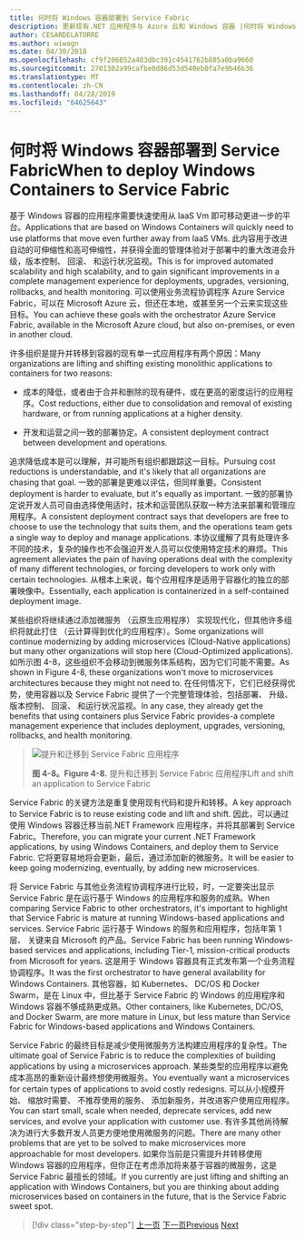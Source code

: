 ```yaml
---
title: 何时将 Windows 容器部署到 Service Fabric
description: 更新现有.NET 应用程序与 Azure 云和 Windows 容器 |何时将 Windows 容器部署到 Service Fabric
author: CESARDELATORRE
ms.author: wiwagn
ms.date: 04/30/2018
ms.openlocfilehash: cf9f206852a483dbc391c4541762b885a0ba9660
ms.sourcegitcommit: 2701302a99cafbe0d86d53d540eb0fa7e9b46b36
ms.translationtype: MT
ms.contentlocale: zh-CN
ms.lasthandoff: 04/28/2019
ms.locfileid: "64625643"
---
```

# <a name="when-to-deploy-windows-containers-to-service-fabric"></a><span data-ttu-id="365c5-103">何时将 Windows 容器部署到 Service Fabric</span><span class="sxs-lookup"><span data-stu-id="365c5-103">When to deploy Windows Containers to Service Fabric</span></span>

<span data-ttu-id="365c5-104">基于 Windows 容器的应用程序需要快速使用从 IaaS Vm 即可移动更进一步的平台。</span><span class="sxs-lookup"><span data-stu-id="365c5-104">Applications that are based on Windows Containers will quickly need to use platforms that move even further away from IaaS VMs.</span></span> <span data-ttu-id="365c5-105">此内容用于改进自动的可伸缩性和高可伸缩性，并获得全面的管理体验对于部署中的重大改进会升级，版本控制、 回滚、 和运行状况监视。</span><span class="sxs-lookup"><span data-stu-id="365c5-105">This is for improved automated scalability and high scalability, and to gain significant improvements in a complete management experience for deployments, upgrades, versioning, rollbacks, and health monitoring.</span></span> <span data-ttu-id="365c5-106">可以使用业务流程协调程序 Azure Service Fabric，可以在 Microsoft Azure 云，但还在本地，或甚至另一个云来实现这些目标。</span><span class="sxs-lookup"><span data-stu-id="365c5-106">You can achieve these goals with the orchestrator Azure Service Fabric, available in the Microsoft Azure cloud, but also on-premises, or even in another cloud.</span></span>

<span data-ttu-id="365c5-107">许多组织是提升并转移到容器的现有单一式应用程序有两个原因：</span><span class="sxs-lookup"><span data-stu-id="365c5-107">Many organizations are lifting and shifting existing monolithic applications to containers for two reasons:</span></span>

- <span data-ttu-id="365c5-108">成本的降低，或者由于合并和删除的现有硬件，或在更高的密度运行的应用程序。</span><span class="sxs-lookup"><span data-stu-id="365c5-108">Cost reductions, either due to consolidation and removal of existing hardware, or from running applications at a higher density.</span></span>

- <span data-ttu-id="365c5-109">开发和运营之间一致的部署协定。</span><span class="sxs-lookup"><span data-stu-id="365c5-109">A consistent deployment contract between development and operations.</span></span>

<span data-ttu-id="365c5-110">追求降低成本是可以理解，并可能所有组织都跟踪这一目标。</span><span class="sxs-lookup"><span data-stu-id="365c5-110">Pursuing cost reductions is understandable, and it's likely that all organizations are chasing that goal.</span></span> <span data-ttu-id="365c5-111">一致的部署是更难以评估，但同样重要。</span><span class="sxs-lookup"><span data-stu-id="365c5-111">Consistent deployment is harder to evaluate, but it's equally as important.</span></span> <span data-ttu-id="365c5-112">一致的部署协定说开发人员可自由选择使用适时，技术和运营团队获取一种方法来部署和管理应用程序。</span><span class="sxs-lookup"><span data-stu-id="365c5-112">A consistent deployment contract says that developers are free to choose to use the technology that suits them, and the operations team gets a single way to deploy and manage applications.</span></span> <span data-ttu-id="365c5-113">本协议缓解了具有处理许多不同的技术，复杂的操作也不会强迫开发人员可以仅使用特定技术的麻烦。</span><span class="sxs-lookup"><span data-stu-id="365c5-113">This agreement alleviates the pain of having operations deal with the complexity of many different technologies, or forcing developers to work only with certain technologies.</span></span> <span data-ttu-id="365c5-114">从根本上来说，每个应用程序是适用于容器化的独立的部署映像中。</span><span class="sxs-lookup"><span data-stu-id="365c5-114">Essentially, each application is containerized in a self-contained deployment image.</span></span>

<span data-ttu-id="365c5-115">某些组织将继续通过添加微服务 （云原生应用程序） 实现现代化，但其他许多组织将就此打住 （云计算得到优化的应用程序）。</span><span class="sxs-lookup"><span data-stu-id="365c5-115">Some organizations will continue modernizing by adding microservices (Cloud-Native applications) but many other organizations will stop here (Cloud-Optimized applications).</span></span> <span data-ttu-id="365c5-116">如所示图 4-8，这些组织不会移动到微服务体系结构，因为它们可能不需要。</span><span class="sxs-lookup"><span data-stu-id="365c5-116">As shown in Figure 4-8, these organizations won't move to microservices architectures because they might not need to.</span></span> <span data-ttu-id="365c5-117">在任何情况下，它们已经获得优势，使用容器以及 Service Fabric 提供了一个完整管理体验，包括部署、 升级、 版本控制、 回滚、 和运行状况监视。</span><span class="sxs-lookup"><span data-stu-id="365c5-117">In any case, they already get the benefits that using containers plus Service Fabric provides-a complete management experience that includes deployment, upgrades, versioning, rollbacks, and health monitoring.</span></span>

> ![提升和迁移到 Service Fabric 应用程序](./media/image8.png)
>
> <span data-ttu-id="365c5-119">**图 4-8。**</span><span class="sxs-lookup"><span data-stu-id="365c5-119">**Figure 4-8.**</span></span> <span data-ttu-id="365c5-120">提升和迁移到 Service Fabric 应用程序</span><span class="sxs-lookup"><span data-stu-id="365c5-120">Lift and shift an application to Service Fabric</span></span>

<span data-ttu-id="365c5-121">Service Fabric 的关键方法是重复使用现有代码和提升和转移。</span><span class="sxs-lookup"><span data-stu-id="365c5-121">A key approach to Service Fabric is to reuse existing code and lift and shift.</span></span> <span data-ttu-id="365c5-122">因此，可以通过使用 Windows 容器迁移当前.NET Framework 应用程序，并将其部署到 Service Fabric。</span><span class="sxs-lookup"><span data-stu-id="365c5-122">Therefore, you can migrate your current .NET Framework applications, by using Windows Containers, and deploy them to Service Fabric.</span></span> <span data-ttu-id="365c5-123">它将更容易地将会更新，最后，通过添加新的微服务。</span><span class="sxs-lookup"><span data-stu-id="365c5-123">It will be easier to keep going modernizing, eventually, by adding new microservices.</span></span>

<span data-ttu-id="365c5-124">将 Service Fabric 与其他业务流程协调程序进行比较，时，一定要突出显示 Service Fabric 是在运行基于 Windows 的应用程序和服务的成熟。</span><span class="sxs-lookup"><span data-stu-id="365c5-124">When comparing Service Fabric to other orchestrators, it's important to highlight that Service Fabric is mature at running Windows-based applications and services.</span></span> <span data-ttu-id="365c5-125">Service Fabric 运行基于 Windows 的服务和应用程序，包括年第 1 层、 关键来自 Microsoft 的产品。</span><span class="sxs-lookup"><span data-stu-id="365c5-125">Service Fabric has been running Windows-based services and applications, including Tier-1, mission-critical products from Microsoft for years.</span></span> <span data-ttu-id="365c5-126">这是用于 Windows 容器具有正式发布第一个业务流程协调程序。</span><span class="sxs-lookup"><span data-stu-id="365c5-126">It was the first orchestrator to have general availability for Windows Containers.</span></span> <span data-ttu-id="365c5-127">其他容器，如 Kubernetes、 DC/OS 和 Docker Swarm，是在 Linux 中，但比基于 Service Fabric 的 Windows 的应用程序和 Windows 容器不够成熟更成熟。</span><span class="sxs-lookup"><span data-stu-id="365c5-127">Other containers, like Kubernetes, DC/OS, and Docker Swarm, are more mature in Linux, but less mature than Service Fabric for Windows-based applications and Windows Containers.</span></span>

<span data-ttu-id="365c5-128">Service Fabric 的最终目标是减少使用微服务方法构建应用程序的复杂性。</span><span class="sxs-lookup"><span data-stu-id="365c5-128">The ultimate goal of Service Fabric is to reduce the complexities of building applications by using a microservices approach.</span></span> <span data-ttu-id="365c5-129">某些类型的应用程序以避免成本高昂的重新设计最终想使用微服务。</span><span class="sxs-lookup"><span data-stu-id="365c5-129">You eventually want a microservices for certain types of applications to avoid costly redesigns.</span></span> <span data-ttu-id="365c5-130">可以从小规模开始、 缩放时需要、 不推荐使用的服务、 添加新服务，并改进客户使用应用程序。</span><span class="sxs-lookup"><span data-stu-id="365c5-130">You can start small, scale when needed, deprecate services, add new services, and evolve your application with customer use.</span></span> <span data-ttu-id="365c5-131">有许多其他尚待解决为进行大多数开发人员更方便地使用微服务的问题。</span><span class="sxs-lookup"><span data-stu-id="365c5-131">There are many other problems that are yet to be solved to make microservices more approachable for most developers.</span></span> <span data-ttu-id="365c5-132">如果你当前是只需提升并转移使用 Windows 容器的应用程序，但你正在考虑添加将来基于容器的微服务，这是 Service Fabric 最擅长的领域。</span><span class="sxs-lookup"><span data-stu-id="365c5-132">If you currently are just lifting and shifting an application with Windows Containers, but you are thinking about adding microservices based on containers in the future, that is the Service Fabric sweet spot.</span></span>

>[!div class="step-by-step"]
><span data-ttu-id="365c5-133">[上一页](when-to-deploy-windows-containers-to-azure-vms-iaas-cloud.md)
>[下一页](when-to-deploy-windows-containers-to-azure-container-service-kubernetes.md)</span><span class="sxs-lookup"><span data-stu-id="365c5-133">[Previous](when-to-deploy-windows-containers-to-azure-vms-iaas-cloud.md)
[Next](when-to-deploy-windows-containers-to-azure-container-service-kubernetes.md)</span></span>